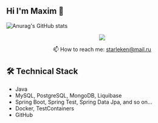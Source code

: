 ## Hi I'm Maxim 👋

![Anurag's GitHub stats](https://github-readme-stats.vercel.app/api?username=Starleken&show_icons=true&theme=transparent)

<p align='center'>
   <a href="https://t.me/Starleken">
       <img src="https://img.shields.io/badge/Telegram-2CA5E0?style=for-the-badge&logo=telegram&logoColor=white"/>
   </a>
<p align='center'>
   📫 How to reach me: <a href='mailto:starleken@mail.ru'>starleken@mail.ru</a>
</p>

## 🛠 Technical Stack
*   Java
*   MySQL, PostgreSQL, MongoDB, Liquibase
*   Spring Boot, Spring Test, Spring Data Jpa, and so on...
*   Docker, TestContainers
*   GitHub

